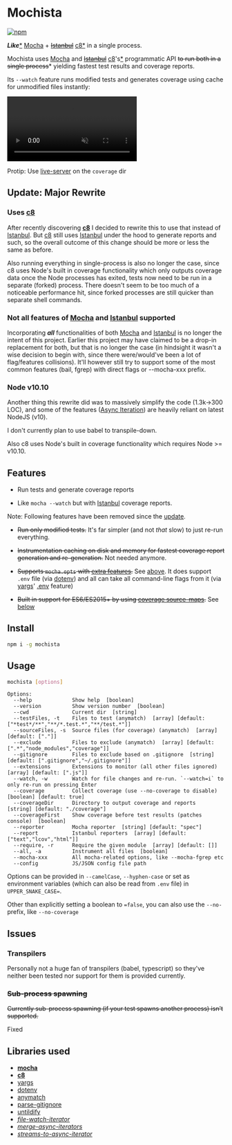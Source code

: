 # Mochista
[![npm](https://img.shields.io/npm/v/mochista.svg)](https://www.npmjs.com/package/mochista)

***Like***[\*](#not-all) [Mocha] + ~~[Istanbul]~~ [c8*](#uses-c8) in a single process.

Mochista uses [Mocha] and ~~[Istanbul]~~ [c8]'s[*](#c8-fork) programmatic API ~~to run both in a single process~~* yielding fastest test results and coverage reports.

Its `--watch` feature runs modified tests and generates coverage using cache for unmodified files instantly:

<a href="https://gfycat.com/IdleSoreHammerheadshark">
<video muted autoplay loop>
<source src="https://giant.gfycat.com/IdleSoreHammerheadshark.mp4"/>
<img src="https://thumbs.gfycat.com/IdleSoreHammerheadshark-size_restricted.gif">
</video>
</a>

Protip: Use [live-server] on the `coverage` dir

## Update: Major Rewrite

### Uses [c8]

After recently discovering **[c8]** I decided to rewrite this to use that  instead of [Istanbul]. But [c8] still uses [Istanbul] under the hood to generate reports and such, so the overall outcome of this change should be more or less the same as before.

Also running everything in single-process is also no longer the case, since c8 uses Node's built in coverage functionality which only outputs coverage data once the Node processes has exited, tests now need to be run in a separate (forked) process. There doesn't seem to be too much of a noticeable performance hit, since forked processes are still quicker than separate shell commands.

### <a id="not-all"></a> Not all features of [Mocha] and [Istanbul] supported

Incorporating ***all*** functionalities of both [Mocha] and [Istanbul] is no longer the intent of this project. Earlier this project may have claimed to be a drop-in replacement for both, but that is no longer the case (in hindsight it wasn't a wise decision to begin with, since there were/would've been a lot of flag/features collisions). It'll however still try to support some of the most common features (bail, fgrep) with direct flags or --mocha-xxx prefix.

### Node v10.10

Another thing this rewrite did was to massively simplify the code (1.3k->300 LOC), and some of the features ([Async Iteration]) are heavily reliant on latest NodeJS (v10).

I don't currently plan to use babel to transpile-down.

Also c8 uses Node's built in coverage functionality which requires Node >= v10.10.

## Features

* Run tests and generate coverage reports

* Like `mocha --watch` but with [Istanbul] coverage reports.

Note: Following features have been removed since the [update](#update-major-rewrite).

* ~~Run only modified tests.~~
It's far simpler (and not *that* slow) to just re-run everything.

* ~~Instrumentation caching on disk and memory for fastest coverage report generation and re-generation.~~
Not needed anymore.

* ~~Supports `mocha.opts` with [extra features](#multiline-mochaopts).~~
See [above](#not-all). It does support `.env` file (via [dotenv]) and all can take all command-line flags from it (via [yargs]' [.env][yargs-env] feature)


* ~~Built in support for ES6/ES2015+ by using [coverage source-maps][istanbul-lib-source-maps].~~
See [below](#transpilers)

## Install
```sh
npm i -g mochista
```
## Usage
```sh
mochista [options]
```
```
Options:
  --help             Show help  [boolean]
  --version          Show version number  [boolean]
  --cwd              Current dir  [string]
  --testFiles, -t    Files to test (anymatch)  [array] [default: ["*test*/**","**/*.test.*","**/test.*"]]
  --sourceFiles, -s  Source files (for coverage) (anymatch)  [array] [default: ["."]]
  --exclude          Files to exclude (anymatch)  [array] [default: [".*","node_modules","coverage"]]
  --gitignore        Files to exclude based on .gitignore  [string] [default: [".gitignore","~/.gitignore"]]
  --extensions       Extensions to monitor (all other files ignored)  [array] [default: [".js"]]
  --watch, -w        Watch for file changes and re-run. `--watch=i` to only re-run on pressing Enter
  --coverage         Collect coverage (use --no-coverage to disable)  [boolean] [default: true]
  --coverageDir      Directory to output coverage and reports  [string] [default: "./coverage"]
  --coverageFirst    Show coverage before test results (patches console)  [boolean]
  --reporter         Mocha reporter  [string] [default: "spec"]
  --report           Istanbul reporters  [array] [default: ["text","lcov","html"]]
  --require, -r      Require the given module  [array] [default: []]
  --all, -a          Instrument all files  [boolean]
  --mocha-xxx        All mocha-related options, like --mocha-fgrep etc
  --config           JS/JSON config file path
```

Options can be provided in `--camelCase`, `--hyphen-case` or set as environment variables (which can also be read from `.env` file) in `UPPER_SNAKE_CASE=`.

Other than explicitly setting a boolean to `=false`, you can also use the `--no-` prefix, like `--no-coverage`

## Issues

### Transpilers

Personally not a huge fan of transpilers (babel, typescript) so they've neither been tested nor support for them is provided currently.

### ~~Sub-process spawning~~

~~Currently sub-process spawning (if your test spawns another process) isn't supported.~~

Fixed

## Libraries used

* **[mocha]**
* **[c8]**
* [yargs]
* [dotenv]
* [anymatch]
* [parse-gitignore]
* [untildify]
* *[file-watch-iterator]*
* *[merge-async-iterators]*
* *[streams-to-async-iterator]*


<!-- LINKS -->
[mocha]: http://mochajs.org
[istanbul]: https://istanbul.js.org
[c8]: https://github.com/bcoe/c8
[live-server]: https://github.com/tapio/live-server
[laggingreflex/c8]: https://github.com/laggingreflex/c8
[c8/pull/19]: https://github.com/bcoe/c8/pull/19
[Async Iteration]: https://github.com/tc39/proposal-async-iteration
[mocha-watching]: https://github.com/mochajs/mocha/search?q=watch&type=issues
[dotenv]: https://github.com/motdotla/dotenv
[yargs]: https://github.com/yargs/yargs
[yargs-env]: https://github.com/yargs/yargs/blob/master/docs/api.md#envprefix
[anymatch]: https://github.com/micromatch/anymatch
[parse-gitignore]: https://github.com/jonschlinkert/parse-gitignore
[untildify]: https://github.com/sindresorhus/untildify
[file-watch-iterator]: https://github.com/laggingreflex/file-watch-iterator
[merge-async-iterators]: https://github.com/laggingreflex/merge-async-iterators
[streams-to-async-iterator]: https://github.com/laggingreflex/streams-to-async-iterator
<!-- -->
[map-better]: https://github.com/laggingreflex/map-better
[nyc]: https://github.com/istanbuljs/nyc
[babel-istanbul]: https://github.com/jmcriffey/babel-istanbul
[istanbul-lib-source-maps]: https://github.com/istanbuljs/istanbul-lib-source-maps
[chokidar]: https://github.com/paulmillr/chokidar
[chokidar#561]: https://github.com/paulmillr/chokidar/issues/561
[chokidar#449]: https://github.com/paulmillr/chokidar/issues/449
[exclude files]: https://github.com/mochajs/mocha/search?q=exclude+files&type=issues
[mocha-istanbul]: https://github.com/arikon/mocha-istanbul
[mocha-lcov-reporter]: https://github.com/StevenLooman/mocha-lcov-reporter
[babel-plugin-istanbul]: https://github.com/istanbuljs/babel-plugin-istanbul
[pita]: http://www.urbandictionary.com/define.php?term=pita
